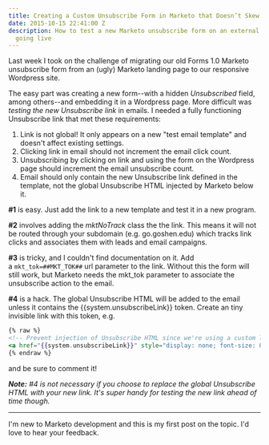 ```yaml
---
title: Creating a Custom Unsubscribe Form in Marketo that Doesn’t Skew Email Analytics
date: 2015-10-15 22:41:00 Z
description: How to test a new Marketo unsubscribe form on an external page before
  going live
---
```


Last week I took on the challenge of migrating our old Forms 1.0 Marketo unsubscribe form from an (ugly) Marketo landing page to our responsive Wordpress site. 

The easy part was creating a new form--with a hidden _Unsubscribed_ field, among others--and embedding it in a Wordpress page. More difficult was _testing the new Unsubscribe link_ in emails. I needed a fully functioning Unsubscribe link that met these requirements:

1.  Link is not global! It only appears on a new "test email template" and doesn't affect existing settings.
2.  Clicking link in email should not increment the email click count.
3.  Unsubscribing by clicking on link and using the form on the Wordpress page should increment the email unsubscribe count.
4.  Email should only contain the new Unsubscribe link defined in the template, not the global Unsubscribe HTML injected by Marketo below it.

**#1** is easy. Just add the link to a new template and test it in a new program. 

**#2** involves adding the _mktNoTrack_ class the the link. This means it will not be routed through your subdomain (e.g. go.goshen.edu) which tracks link clicks and associates them with leads and email campaigns. 

**#3** is tricky, and I couldn't find documentation on it. Add a `mkt_tok=##MKT_TOK##` url parameter to the link. Without this the form will still work, but Marketo needs the mkt_tok parameter to associate the unsubscribe action to the email. 

**#4** is a hack. The global Unsubscribe HTML will be added to the email unless it contains the \{\{system.unsubscribeLink\}\} token. Create an tiny invisible link with this token, e.g. 

```handlebars
{% raw %}
<!-- Prevent injection of Unsubscribe HTML since we're using a custom link -->
<a href="{{system.unsubscribeLink}}" style="display: none; font-size: 0; color: transparent"></a>
{% endraw %}
```

and be sure to comment it! 

_**Note:** #4 is not necessary if you choose to replace the global Unsubscribe HTML with your new link. It's super handy for testing the new link ahead of time though._

* * *

I'm new to Marketo development and this is my first post on the topic. I'd love to hear your feedback.